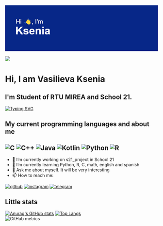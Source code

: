 ![y](header.png?raw=true "Title")


![](https://komarev.com/ghpvc/?username=your-github-VasilievaKA)

# Hi, I am __Vasilieva Ksenia__    
## I'm Student of RTU MIREA and School 21. 
[![Typing SVG](https://readme-typing-svg.herokuapp.com?color=%04048C&lines=Little+programmer)](https://git.io/typing-svg)



## My current programming languages and about me
![C](https://img.shields.io/badge/c-%2300599C.svg?style=for-the-badge&logo=c&logoColor=white) ![C++](https://img.shields.io/badge/c++-%2300599C.svg?style=for-the-badge&logo=c%2B%2B&logoColor=white) ![Java](https://img.shields.io/badge/java-%23ED8B00.svg?style=for-the-badge&logo=java&logoColor=white) ![Kotlin](https://img.shields.io/badge/kotlin-%230095D5.svg?style=for-the-badge&logo=kotlin&logoColor=white) ![Python](https://img.shields.io/badge/python-3670A0?style=for-the-badge&logo=python&logoColor=ffdd54) ![R](https://img.shields.io/badge/r-%23276DC3.svg?style=for-the-badge&logo=r&logoColor=white) 
---------------------------------------------------------------------------------------------------------------------------------------------

- 🔭 I’m currently working on s21_project in School 21                                         
- 🌱 I’m currently learning Python, R, C, math, english and spanish                                                       
- 💬 Ask me about myself. It will be very interesting                 
- 📫 How to reach me:    
                                             
[<img src='https://cdn.jsdelivr.net/npm/simple-icons@3.0.1/icons/github.svg' alt='github' height='40'>](https://github.com/VasilievaKA)   [<img src='https://cdn.jsdelivr.net/npm/simple-icons@3.0.1/icons/instagram.svg' alt='instagram' height='40'>](https://www.instagram.com/ksu_nena/)  [<img src='https://cdn.jsdelivr.net/npm/simple-icons@3.0.1/icons/telegram.svg' alt='telegram' height='40'>](https://t.me/Ksu_nena)  


## Little stats 

<!---[![trophy](https://github-profile-trophy.vercel.app/?username=ryo-ma)](https://github.com/ryo-ma/github-profile-trophy)-->
[![Anurag's GitHub stats](https://github-readme-stats.vercel.app/api?username=VasilievaKA)](https://github.com/anuraghazra/github-readme-stats)         [![Top Langs](https://github-readme-stats.vercel.app/api/top-langs/?username=VasilievaKA&layout=compact)](https://github.com/anuraghazra/github-readme-stats)           
![GitHub metrics](https://metrics.lecoq.io/VasilievaKA)
